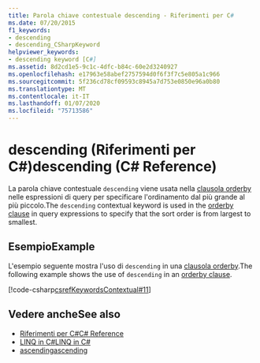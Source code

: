 ```yaml
---
title: Parola chiave contestuale descending - Riferimenti per C#
ms.date: 07/20/2015
f1_keywords:
- descending
- descending_CSharpKeyword
helpviewer_keywords:
- descending keyword [C#]
ms.assetid: 8d2cd1e5-9c1c-4dfc-b84c-60e2d3240927
ms.openlocfilehash: e17963e58abef2757594d0f6f3f7c5e805a1c966
ms.sourcegitcommit: 5f236cd78cf09593c8945a7d753e0850e96a0b80
ms.translationtype: MT
ms.contentlocale: it-IT
ms.lasthandoff: 01/07/2020
ms.locfileid: "75713586"
---
```

# <a name="descending-c-reference"></a><span data-ttu-id="bc27a-102">descending (Riferimenti per C#)</span><span class="sxs-lookup"><span data-stu-id="bc27a-102">descending (C# Reference)</span></span>

<span data-ttu-id="bc27a-103">La parola chiave contestuale `descending` viene usata nella [clausola orderby](./orderby-clause.md) nelle espressioni di query per specificare l'ordinamento dal più grande al più piccolo.</span><span class="sxs-lookup"><span data-stu-id="bc27a-103">The `descending` contextual keyword is used in the [orderby clause](./orderby-clause.md) in query expressions to specify that the sort order is from largest to smallest.</span></span>

## <a name="example"></a><span data-ttu-id="bc27a-104">Esempio</span><span class="sxs-lookup"><span data-stu-id="bc27a-104">Example</span></span>

<span data-ttu-id="bc27a-105">L'esempio seguente mostra l'uso di `descending` in una [clausola orderby](./orderby-clause.md).</span><span class="sxs-lookup"><span data-stu-id="bc27a-105">The following example shows the use of `descending` in an [orderby clause](./orderby-clause.md).</span></span>

[!code-csharp[csrefKeywordsContextual#11](~/samples/snippets/csharp/VS_Snippets_VBCSharp/csrefKeywordsContextual/CS/csrefKeywordsContextual.cs#11)]

## <a name="see-also"></a><span data-ttu-id="bc27a-106">Vedere anche</span><span class="sxs-lookup"><span data-stu-id="bc27a-106">See also</span></span>

- [<span data-ttu-id="bc27a-107">Riferimenti per C#</span><span class="sxs-lookup"><span data-stu-id="bc27a-107">C# Reference</span></span>](../index.md)
- [<span data-ttu-id="bc27a-108">LINQ in C#</span><span class="sxs-lookup"><span data-stu-id="bc27a-108">LINQ in C#</span></span>](../../linq/index.md)
- [<span data-ttu-id="bc27a-109">ascending</span><span class="sxs-lookup"><span data-stu-id="bc27a-109">ascending</span></span>](./ascending.md)
